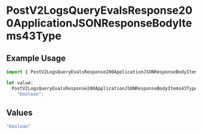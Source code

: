 # PostV2LogsQueryEvalsResponse200ApplicationJSONResponseBodyItems43Type

## Example Usage

```typescript
import { PostV2LogsQueryEvalsResponse200ApplicationJSONResponseBodyItems43Type } from "orq-poc-typescript-multi-env-version/models/operations";

let value:
  PostV2LogsQueryEvalsResponse200ApplicationJSONResponseBodyItems43Type =
    "boolean";
```

## Values

```typescript
"boolean"
```